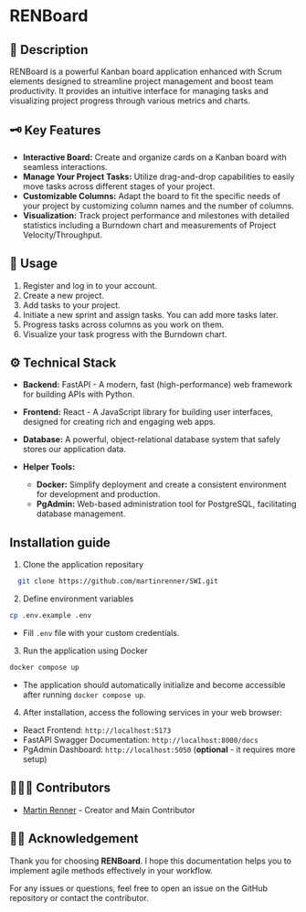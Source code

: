 # RENBoard

## 📖 Description

RENBoard is a powerful Kanban board application enhanced with Scrum elements designed to streamline project management and boost team productivity. It provides an intuitive interface for managing tasks and visualizing project progress through various metrics and charts.

## 🗝️ Key Features

- **Interactive Board:** Create and organize cards on a Kanban board with seamless interactions.
- **Manage Your Project Tasks:** Utilize drag-and-drop capabilities to easily move tasks across different stages of your project.
- **Customizable Columns:** Adapt the board to fit the specific needs of your project by customizing column names and the number of columns.
- **Visualization:** Track project performance and milestones with detailed statistics including a Burndown chart and measurements of Project Velocity/Throughput.

## 🚀 Usage

1. Register and log in to your account.
3. Create a new project.
4. Add tasks to your project.
5. Initiate a new sprint and assign tasks. You can add more tasks later.
6. Progress tasks across columns as you work on them.
7. Visualize your task progress with the Burndown chart.

## ⚙️ Technical Stack

- **Backend:** FastAPI - A modern, fast (high-performance) web framework for building APIs with Python.
- **Frontend:** React - A JavaScript library for building user interfaces, designed for creating rich and engaging web apps.
- **Database:** A powerful, object-relational database system that safely stores our application data.

- **Helper Tools:**
    - **Docker:** Simplify deployment and create a consistent environment for development and production.
    - **PgAdmin:** Web-based administration tool for PostgreSQL, facilitating database management.

## Installation guide

1. Clone the application repositary

 ```bash
   git clone https://github.com/martinrenner/SWI.git
```

2. Define environment variables

```bash
cp .env.example .env
```

- Fill `.env` file with your custom credentials.

3. Run the application using Docker

```bash
docker compose up
```

- The application should automatically initialize and become accessible after running `docker compose up`.

4. After installation, access the following services in your web browser:

- React Frontend: `http://localhost:5173`
- FastAPI Swagger Documentation: `http://localhost:8000/docs`
- PgAdmin Dashboard: `http://localhost:5050` (**optional** - it requires more setup)

## 👨🏿‍💻 Contributors
- [Martin Renner](https://github.com/martinrenner) - Creator and Main Contributor

## 🙌🏿 Acknowledgement

Thank you for choosing **RENBoard**. I hope this documentation helps you to implement agile methods effectively in your workflow. 

For any issues or questions, feel free to open an issue on the GitHub repository or contact the contributor.
